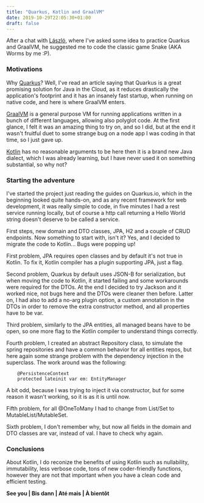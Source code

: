 ```yaml
---
title: "Quarkus, Kotlin and GraalVM"
date: 2019-10-29T22:05:30+01:00
draft: false
---
```


After a chat with [László](https://github.com/nerg4l), where I've asked some idea to practice Quarkus and GraalVM, he suggested me to code the classic game Snake (AKA Worms by me :P).

### Motivations

Why [Quarkus](https://quarkus.io)? Well, I've read an article saying that Quarkus is a great promising solution for Java in the Cloud, as it reduces drastically the application's footprint and it has an insanely fast startup, when running on native code, and here is where GraalVM enters.

[GraalVM](https://www.graalvm.org/) is a general purpose VM for running applications written in a bunch of different languages, allowing also polyglot code. At the first glance, I felt it was an amazing thing to try on, and so I did, but at the end it wasn't fruitful duet to some strange bug on a node app I was coding in that time, so I just gave up.

[Kotlin](https://kotlinlang.org/) has no reasonable arguments to be here then it is a brand new Java dialect, which I was already learning, but I have never used it on something substantial, so why not?

### Starting the adventure

I've started the project just reading the guides on Quarkus.io, which in the beginning looked quite hands-on, and as any recent framework for web development, it was really simple to code, in five minutes I had a rest service running locally, but of course a http call returning a Hello World string doesn't deserve to be called a service.

First steps, new domain and DTO classes, JPA, H2 and a couple of CRUD endpoints. Now something to start with, isn't it? Yes, and I decided to migrate the code to Kotlin... Bugs were popping up!

First problem, JPA requires open classes and by default it's not true in Kotlin. To fix it, Kotlin compiler has a plugin supporting JPA, just a flag.

Second problem, Quarkus by default uses JSON-B for serialization, but when moving the code to Kotlin, it started failing and some workarounds were required for the DTOs. At the end I decided to try Jackson and it worked nice, not bugs here and the DTOs were cleaner then before. Latter on, I had also to add a no-arg plugin option, a custom annotation in the DTOs in order to remove the extra constructor method, and all properties have to be var.

Third problem, similarly to the JPA entities, all managed beans have to be open, so one more flag to the Kotlin compiler to understand things correctly.

Fourth problem, I created an abstract Repository class, to simulate the spring repositories and have a common behavior for all entities repos, but here again some strange problem with the dependency injection in the superclass. The work around was the following:

```
    @PersistenceContext
    protected lateinit var em: EntityManager
``` 

A bit odd, because I was trying to inject it via constructor, but for some reason it wasn't working, so it is as it is until now.

Fifth problem, for all @OneToMany I had to change from List/Set to MutableList/MutableSet.

Sixth problem, I don't remember why, but now all fields in the domain and DTO classes are var, instead of val. I have to check why again.

### Conclusions

About Kotlin, I do reconize the benefits of using Kotlin such as nullability, immutability, less verbose code, tons of new coder-friendly functions, however they are not that important when you have a clean code and efficient testing.

**See you | Bis dann | Até mais | À bientôt**
